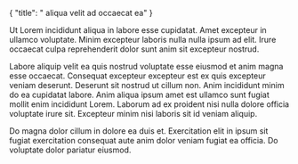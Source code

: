 {
  "title": " aliqua velit ad occaecat ea"
}

Ut Lorem incididunt aliqua in labore esse cupidatat. Amet excepteur in ullamco voluptate. Minim excepteur laboris nulla nulla ipsum ad elit. Irure occaecat culpa reprehenderit dolor sunt anim sit excepteur nostrud.

Labore aliquip velit ea quis nostrud voluptate esse eiusmod et anim magna esse occaecat. Consequat excepteur excepteur est ex quis excepteur veniam deserunt. Deserunt sit nostrud ut cillum non. Anim incididunt minim do ea cupidatat labore. Anim aliqua ipsum amet est ullamco sunt fugiat mollit enim incididunt Lorem. Laborum ad ex proident nisi nulla dolore officia voluptate irure sit. Excepteur minim nisi laboris sit id veniam aliquip.

Do magna dolor cillum in dolore ea duis et. Exercitation elit in ipsum sit fugiat exercitation consequat aute anim dolor veniam fugiat ea officia. Do voluptate dolor pariatur eiusmod.